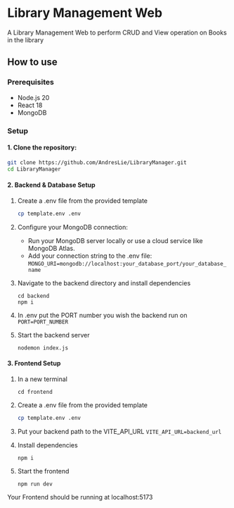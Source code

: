 # Library Management Web

A Library Management Web to perform CRUD and View operation on Books in the library

## How to use

### Prerequisites

- Node.js 20
- React 18
- MongoDB

### Setup

#### 1. Clone the repository:

```bash
git clone https://github.com/AndresLie/LibraryManager.git
cd LibraryManager
```

#### 2. Backend & Database Setup

1. Create a .env file from the provided template

   ```bash
   cp template.env .env
   ```

2. Configure your MongoDB connection:

   - Run your MongoDB server locally or use a cloud service like MongoDB Atlas.
   - Add your connection string to the .env file:
     `MONGO_URI=mongodb://localhost:your_database_port/your_database_name`

3. Navigate to the backend directory and install dependencies

   ```
   cd backend
   npm i
   ```

4. In .env put the PORT number you wish the backend run on  
   `PORT=PORT_NUMBER`
5. Start the backend server

   ```
   nodemon index.js
   ```

#### 3. Frontend Setup

1. In a new terminal
   ```
   cd frontend
   ```
2. Create a .env file from the provided template

   ```bash
   cp template.env .env
   ```

3. Put your backend path to the VITE_API_URL
   `VITE_API_URL=backend_url`
4. Install dependencies

   ```
   npm i
   ```

5. Start the frontend
   ```
   npm run dev
   ```

Your Frontend should be running at localhost:5173
